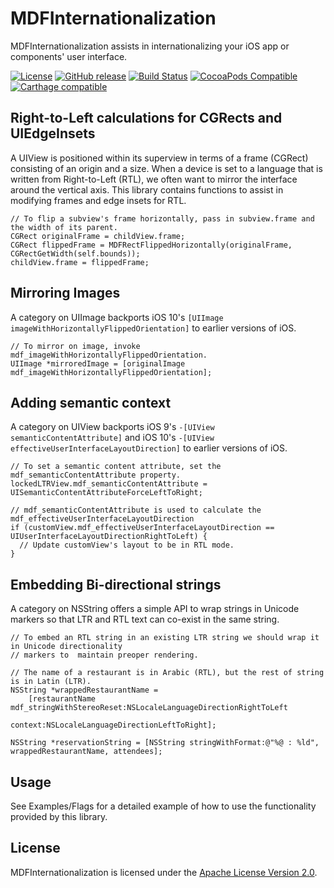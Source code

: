 # MDFInternationalization

MDFInternationalization assists in internationalizing your iOS app or components' user interface.

[![License](https://img.shields.io/badge/License-Apache%202.0-blue.svg)](https://github.com/material-foundation/material-internationalization-ios/blob/develop/LICENSE)
[![GitHub release](https://img.shields.io/github/release/material-foundation/material-internationalization-ios.svg)](https://github.com/material-foundation/material-internationalization-ios/releases)
[![Build Status](https://travis-ci.org/material-foundation/material-internationalization-ios.svg?branch=stable)](https://travis-ci.org/material-foundation/material-internationalization-ios)
[![CocoaPods Compatible](https://img.shields.io/cocoapods/v/MDFInternationalization.svg)](https://img.shields.io/cocoapods/v/MDFInternationalization.svg)
[![Carthage compatible](https://img.shields.io/badge/Carthage-compatible-4BC51D.svg?style=flat)](https://github.com/Carthage/Carthage)

## Right-to-Left calculations for CGRects and UIEdgeInsets

A UIView is positioned within its superview in terms of a frame (CGRect) consisting of an
origin and a size. When a device is set to a language that is written from Right-to-Left (RTL),
we often want to mirror the interface around the vertical axis. This library contains
functions to assist in modifying frames and edge insets for RTL.

``` obj-c
// To flip a subview's frame horizontally, pass in subview.frame and the width of its parent.
CGRect originalFrame = childView.frame;
CGRect flippedFrame = MDFRectFlippedHorizontally(originalFrame, CGRectGetWidth(self.bounds));
childView.frame = flippedFrame;
```

## Mirroring Images

A category on UIImage backports iOS 10's `[UIImage imageWithHorizontallyFlippedOrientation]` to
earlier versions of iOS.

``` obj-c
// To mirror on image, invoke mdf_imageWithHorizontallyFlippedOrientation.
UIImage *mirroredImage = [originalImage mdf_imageWithHorizontallyFlippedOrientation];
```

## Adding semantic context

A category on UIView backports iOS 9's `-[UIView semanticContentAttribute]` and iOS 10's
`-[UIView effectiveUserInterfaceLayoutDirection]` to earlier versions of iOS.

``` obj-c
// To set a semantic content attribute, set the mdf_semanticContentAttribute property.
lockedLTRView.mdf_semanticContentAttribute = UISemanticContentAttributeForceLeftToRight;

// mdf_semanticContentAttribute is used to calculate the mdf_effectiveUserInterfaceLayoutDirection
if (customView.mdf_effectiveUserInterfaceLayoutDirection == UIUserInterfaceLayoutDirectionRightToLeft) {
  // Update customView's layout to be in RTL mode.
}
```

## Embedding Bi-directional strings

A category on NSString offers a simple API to wrap strings in Unicode markers so that LTR
and RTL text can co-exist in the same string.

``` obj-c
// To embed an RTL string in an existing LTR string we should wrap it in Unicode directionality
// markers to  maintain preoper rendering.

// The name of a restaurant is in Arabic (RTL), but the rest of string is in Latin (LTR).
NSString *wrappedRestaurantName =
    [restaurantName mdf_stringWithStereoReset:NSLocaleLanguageDirectionRightToLeft
                                      context:NSLocaleLanguageDirectionLeftToRight];

NSString *reservationString = [NSString stringWithFormat:@"%@ : %ld", wrappedRestaurantName, attendees];
```

## Usage

See Examples/Flags for a detailed example of how to use the functionality provided by this library.


## License

MDFInternationalization is licensed under the [Apache License Version 2.0](LICENSE).
